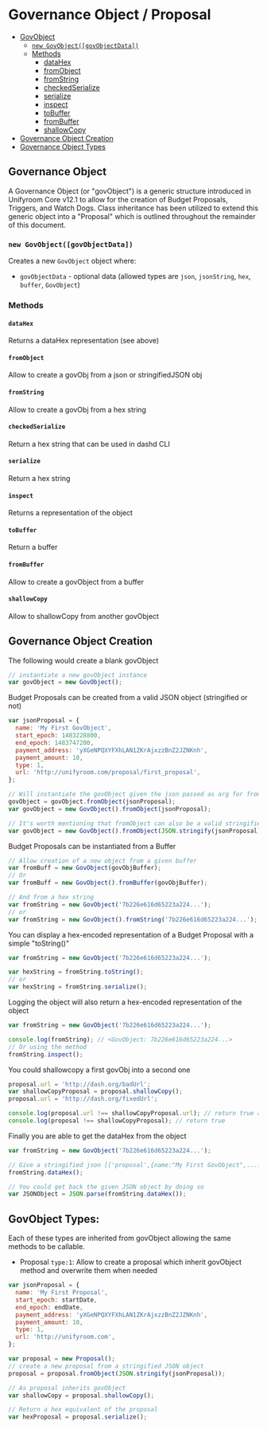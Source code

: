 # Governance Object / Proposal

- [GovObject](#governance-object)
  - [`new GovObject([govObjectData])`](#new-govobjectgovobjectdata)
  - [Methods](#methods)
    - [dataHex](#datahex)
    - [fromObject](#fromobject)
    - [fromString](#fromstring)
    - [checkedSerialize](#checkedserialize)
    - [serialize](#serialize)
    - [inspect](#inspect)
    - [toBuffer](#tobuffer)
    - [fromBuffer](#frombuffer)
    - [shallowCopy](#shallowcopy)
- [Governance Object Creation](#governance-object-creation)
- [Governance Object Types](#govobject-types)

## Governance Object

A Governance Object (or "govObject") is a generic structure introduced in Unifyroom Core v12.1 to allow for the creation of Budget Proposals, Triggers, and Watch Dogs. Class inheritance has been utilized to extend this generic object into a "Proposal" which is outlined throughout the remainder of this document.

### `new GovObject([govObjectData])`

Creates a new `GovObject` object where:

- `govObjectData` - optional data (allowed types are `json`, `jsonString`, `hex`, `buffer`, `GovObject`)

### Methods

#### `dataHex`

Returns a dataHex representation (see above)

#### `fromObject`

Allow to create a govObj from a json or stringifiedJSON obj

#### `fromString`

Allow to create a govObj from a hex string

#### `checkedSerialize`

Return a hex string that can be used in dashd CLI

#### `serialize`

Return a hex string

#### `inspect`

Returns a representation of the object

#### `toBuffer`

Return a buffer

#### `fromBuffer`

Allow to create a govObject from a buffer

#### `shallowCopy`

Allow to shallowCopy from another govObject

## Governance Object Creation

The following would create a blank govObject

```javascript
// instantiate a new govObject instance
var govObject = new GovObject();
```

Budget Proposals can be created from a valid JSON object (stringified or not)

```javascript
var jsonProposal = {
  name: 'My First GovObject',
  start_epoch: 1483228800,
  end_epoch: 1483747200,
  payment_address: 'yXGeNPQXYFXhLAN1ZKrAjxzzBnZ2JZNKnh',
  payment_amount: 10,
  type: 1,
  url: 'http://unifyroom.com/proposal/first_proposal',
};

// Will instantiate the govObject given the json passed as arg for fromObject
govObject = govObject.fromObject(jsonProposal);
var govObject = new GovObject().fromObject(jsonProposal);

// It's worth mentioning that fromObject can also be a valid stringified json.
var govObject = new GovObject().fromObject(JSON.stringify(jsonProposal));
```

Budget Proposals can be instantiated from a Buffer

```javascript
// Allow creation of a new object from a given buffer
var fromBuff = new GovObject(govObjBuffer);
// Or
var fromBuff = new GovObject().fromBuffer(govObjBuffer);

// And from a hex string
var fromString = new GovObject('7b226e616d65223a224...');
// or
var fromString = new GovObject().fromString('7b226e616d65223a224...');
```

You can display a hex-encoded representation of a Budget Proposal with a simple "toString()"

```javascript
var fromString = new GovObject('7b226e616d65223a224...');

var hexString = fromString.toString();
// or
var hexString = fromString.serialize();
```

Logging the object will also return a hex-encoded representation of the object

```javascript
var fromString = new GovObject('7b226e616d65223a224...');

console.log(fromString); // <GovObject: 7b226e616d65223a224...>
// Or using the method
fromString.inspect();
```

You could shallowcopy a first govObj into a second one

```javascript
proposal.url = 'http://dash.org/badUrl';
var shallowCopyProposal = proposal.shallowCopy();
proposal.url = 'http://dash.org/fixedUrl';

console.log(proposal.url !== shallowCopyProposal.url); // return true as it's a copy
console.log(proposal !== shallowCopyProposal); // return true
```

Finally you are able to get the dataHex from the object

```javascript
var fromString = new GovObject('7b226e616d65223a224...');

// Give a stringified json [['proposal',{name:"My First GovObject",....}]]
fromString.dataHex();

// You could get back the given JSON object by doing so
var JSONObject = JSON.parse(fromString.dataHex());
```

## GovObject Types:

Each of these types are inherited from govObject allowing the same methods to be callable.

- Proposal `type:1`: Allow to create a proposal which inherit govObject method and overwrite them when needed

```javascript
var jsonProposal = {
  name: 'My First Proposal',
  start_epoch: startDate,
  end_epoch: endDate,
  payment_address: 'yXGeNPQXYFXhLAN1ZKrAjxzzBnZ2JZNKnh',
  payment_amount: 10,
  type: 1,
  url: 'http://unifyroom.com',
};

var proposal = new Proposal();
// create a new proposal from a stringified JSON object
proposal = proposal.fromObject(JSON.stringify(jsonProposal));

// As proposal inherits govObject
var shallowCopy = proposal.shallowCopy();

// Return a hex equivalent of the proposal
var hexProposal = proposal.serialize();
```
